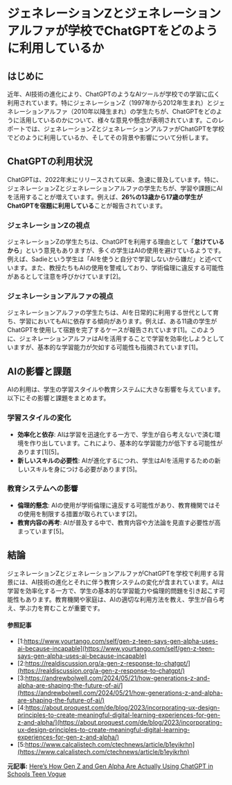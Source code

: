 # ジェネレーションZとジェネレーションアルファが学校でChatGPTをどのように利用しているか

## はじめに

近年、AI技術の進化により、ChatGPTのようなAIツールが学校での学習に広く利用されています。特にジェネレーションZ（1997年から2012年生まれ）とジェネレーションアルファ（2010年以降生まれ）の学生たちが、ChatGPTをどのように活用しているのかについて、様々な意見や懸念が表明されています。このレポートでは、ジェネレーションZとジェネレーションアルファがChatGPTを学校でどのように利用しているか、そしてその背景や影響について分析します。

## ChatGPTの利用状況

ChatGPTは、2022年末にリリースされて以来、急速に普及しています。特に、ジェネレーションZとジェネレーションアルファの学生たちが、学習や課題にAIを活用することが増えています。例えば、**26%の13歳から17歳の学生がChatGPTを宿題に利用している**ことが報告されています。

### ジェネレーションZの視点

ジェネレーションZの学生たちは、ChatGPTを利用する理由として「**怠けているから**」という意見もありますが、多くの学生はAIの使用を避けているようです。例えば、Sadieという学生は「AIを使うと自分で学習しないから嫌だ」と述べています。また、教授たちもAIの使用を警戒しており、学術倫理に違反する可能性があるとして注意を呼びかけています[2]。

### ジェネレーションアルファの視点

ジェネレーションアルファの学生たちは、AIを日常的に利用する世代として育ち、学習においてもAIに依存する傾向があります。例えば、ある11歳の学生がChatGPTを使用して宿題を完了するケースが報告されています[1]。このように、ジェネレーションアルファはAIを活用することで学習を効率化しようとしていますが、基本的な学習能力が欠如する可能性も指摘されています[1]。

## AIの影響と課題

AIの利用は、学生の学習スタイルや教育システムに大きな影響を与えています。以下にその影響と課題をまとめます。

### 学習スタイルの変化

- **効率化と依存**: AIは学習を迅速化する一方で、学生が自ら考えないで済む環境を作り出しています。これにより、基本的な学習能力が低下する可能性があります[1][5]。
- **新しいスキルの必要性**: AIが進化するにつれ、学生はAIを活用するための新しいスキルを身につける必要があります[5]。

### 教育システムへの影響

- **倫理的懸念**: AIの使用が学術倫理に違反する可能性があり、教育機関ではその使用を制限する措置が取られています[2]。
- **教育内容の再考**: AIが普及する中で、教育内容や方法論を見直す必要性が高まっています[5]。

## 結論

ジェネレーションZとジェネレーションアルファがChatGPTを学校で利用する背景には、AI技術の進化とそれに伴う教育システムの変化が含まれています。AIは学習を効率化する一方で、学生の基本的な学習能力や倫理的問題を引き起こす可能性もあります。教育機関や家庭は、AIの適切な利用方法を教え、学生が自ら考え、学ぶ力を育むことが重要です。

#### 参照記事
- [1:https://www.yourtango.com/self/gen-z-teen-says-gen-alpha-uses-ai-because-incapable](https://www.yourtango.com/self/gen-z-teen-says-gen-alpha-uses-ai-because-incapable)
- [2:https://realdiscussion.org/a-gen-z-response-to-chatgpt/](https://realdiscussion.org/a-gen-z-response-to-chatgpt/)
- [3:https://andrewbolwell.com/2024/05/21/how-generations-z-and-alpha-are-shaping-the-future-of-ai/](https://andrewbolwell.com/2024/05/21/how-generations-z-and-alpha-are-shaping-the-future-of-ai/)
- [4:https://about.proquest.com/de/blog/2023/incorporating-ux-design-principles-to-create-meaningful-digital-learning-experiences-for-gen-z-and-alpha/](https://about.proquest.com/de/blog/2023/incorporating-ux-design-principles-to-create-meaningful-digital-learning-experiences-for-gen-z-and-alpha/)
- [5:https://www.calcalistech.com/ctechnews/article/b1eyikrhn](https://www.calcalistech.com/ctechnews/article/b1eyikrhn)


**元記事:** [Here’s How Gen Z and Gen Alpha Are Actually Using ChatGPT in Schools Teen Vogue](https://www.teenvogue.com/story/gen-z-gen-alpha-chatgpt-schools)